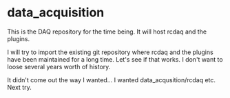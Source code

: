 # data_acquisition
This is the DAQ repository for the time being. It will host rcdaq and the plugins.

I will try to import the existing git repository where rcdaq and the plugins have been maintained for a long time.
Let's see if that works. I don't want to loose several years worth of history.

It didn't come out the way I wanted... I wanted data_acqusition/rcdaq etc. Next try.

